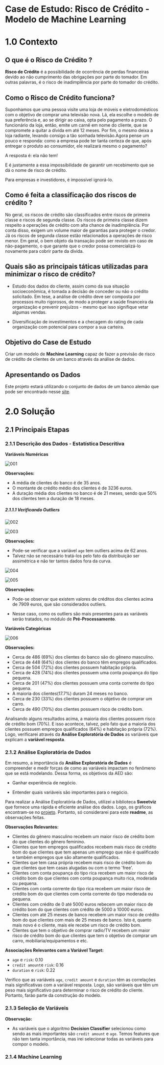 # Case de Estudo: Risco de Crédito - Modelo de Machine Learning

# 1.0 Contexto

<h2> O que é o Risco de Crédito ? </h2>

**Risco de Crédito** é a possibilidade de ocorrência de perdas financeiras devido ao não cumprimento das obrigações por parte do tomador. Em outras palavras, é o risco de inadimplência por parte do tomador do crédito. 


<h2> Como o Risco de Crédito funciona? </h2>

Suponhamos que uma pessoa visite uma loja de móveis e eletrodomésticos com o objetivo de comprar uma televisão nova. Lá, ela escolhe o modelo de sua preferência e, ao se dirigir ao caixa, opta pelo pagamento a prazo. O funcionário da loja, então, emite um carnê em nome do cliente, que se compromete a quitar a dívida em até 12 meses. Por fim, o mesmo deixa a loja radiante, levando consigo a tão sonhada televisão.Agora pense um pouco e responda: como a empresa pode ter tanta certeza de que, após entregar o produto ao consumidor, ele realizará mesmo o pagamento?

A resposta é: ela não tem!

E é justamente a essa impossibilidade de garantir um recebimento que se dá o nome de risco de crédito.

Para empresas e investidores, é impossível ignorá-lo.

<h2> Como é feita a classificação dos riscos de crédito ? </h2>

No geral, os riscos de crédito são classificados entre riscos de primeira classe e riscos de segunda classe. Os riscos de primeira classe dizem respeito a operações de crédito com alta chance de inadimplência. Por conta disso, exigem um volume maior de garantias para proteger o credor. Já os riscos de segunda classe estão relacionados a operações de risco menor. Em geral, o bem objeto da transação pode ser revisto em caso de não-pagamento, o que garante que o credor possa comercializá-lo novamente para cobrir parte da dívida.

<h2> Quais são as principais táticas utilizadas para minimizar o risco de crédito? </h2>

 - Estudo dos dados do cliente, assim como da sua situação socioeconômica, é tomada a decisão de conceder ou não o crédito solicitado. Em tese, a análise de crédito deve ser composta por processos muito rigorosos, de modo a proteger a saúde financeira da organização e prevenir prejuízos - mesmo que isso signifique vetar algumas vendas.

- Diversificação de investimentos e a checagem do rating de cada organização com potencial para compor a sua carteira.

 <h2> Objetivo do Case de Estudo </h2>
    
Criar um modelo de **Machine Learning** capaz de fazer a previsão de risco de crédito de clientes de um banco através da análise de dados. 

<h2> Apresentando os Dados </h2>
    
Este projeto estará utilizando o conjunto de dados de um banco alemão que pode ser encontrado nesse [site](https://www.kaggle.com/kabure/german-credit-data-with-risk).
    
    
# 2.0 Solução

## 2.1 Principais Etapas

### 2.1.1 Descrição dos Dados - Estatística Descritiva

**Variáveis Numéricas**

![001](https://github.com/nickolasdias/risco-de-credito/blob/main/imagens/001.png)

**Observações:**

- A média de clientes do banco é de 35 anos.
- O montante de crédito médio dos clientes é de 3236 euros.
- A duração média dos clientes no banco é de 21 meses, sendo que 50% dos clientes tem a duração de 18 meses.


##### 2.1.1.1 Verificando Outliers

![002](https://github.com/nickolasdias/risco-de-credito/blob/main/imagens/002.png)

![003](https://github.com/nickolasdias/risco-de-credito/blob/main/imagens/003.png)

**Observações:**

- Pode-se verificar que a variável `age` tem outliers acima de 62 anos.
- Talvez não se necessário tratá-los pelo fato da distribuição ser assimétrica e não ter tantos dados fora da curva.

![004](https://github.com/nickolasdias/risco-de-credito/blob/main/imagens/004.png)

![005](https://github.com/nickolasdias/risco-de-credito/blob/main/imagens/005.png)

**Observações:**

- Pode-se observar que existem valores de créditos dos clientes acima de 7909 euros, que são considerados outliers.

- Nesse caso, como os outliers são mais presentes para as variáveis serão tratados, no módulo de **Pré-Processamento**.

**Variáveis Categóricas**

![006](https://github.com/nickolasdias/risco-de-credito/blob/main/imagens/006.png)

**Observações:**

- Cerca de 486 (69%) dos clientes do banco são do gêneno masculino.
- Cerca de 448 (64%) dos clientes do banco têm empregos qualificados.
- Cerca de 504 (72%) dos clientes possuem habitação própria.
- Cerca de 428 (74%) dos clientes possuem uma conta poupança do tipo pequena.
- Cerca de 201 (47%) dos clientes possuem uma conta corrente do tipo pequena. 
- A maioria dos clientes(17.7%) duram 24 meses no banco.
- Cerca de 230 (33%) dos clientes possuem o objetivo de comprar um carro.
- Cerca de 490 (70%) dos clientes possuem risco de crédito bom.

Analisando alguns resultados acima, a maioria dos clientes possuem risco de crédito bom (70%). E isso acontece, talvez, pelo fato que a maioria dos clientes possuem empregos qualificados (64%) e habitação própria (72%). Logo, verificarei através da **Análise Exploratória de Dados** as variáveis que explicam a **variável resposta**.

### 2.1.2 Análise Exploratória de Dados

Em resumo, a importância da **Análise Exploratória de Dados** é compreender e medir forças de como as variáveis impactam no fenômeno que se está modelando. Dessa forma, os objetivos da AED são:

- Ganhar experiência de negócio.

- Entender quais variáveis são importantes para o negócio.

Para realizar a Análise Exploratória de Dados, utilizei a biblioteca **Sweetviz** que fornece uma rápida e eficiente análise dos dados. Logo, os gráficos encontram-se no [projeto](https://github.com/nickolasdias/risco-de-credito/blob/main/notebook/risco_de_credito.ipynb). Portanto, só considerarei para este **readme**, as observações feitas.

**Observações Relevantes:**

- Clientes do gênero masculino recebem um maior risco de crédito bom do que clientes do gênero feminino.
- Clientes que tem empregos qualificados recebem mais risco de crédito bom do que clientes que tem apenas um emprego que não é qualificado e também empregos que são altamente qualificados.
- Clientes que tem casa própria recebem mais risco de crédito bom do que clientes que tem casas alugadas ou com o termo 'free'.
- Clientes com conta poupança do tipo rica recebem um maior risco de crédito bom do que clientes com conta poupança muito rica, moderada ou pequena. 
- Clientes com conta corrente do tipo rica recebem um maior risco de crédito bom do que clientes com conta corrente do tipo moderada ou pequena.
- Clientes com crédito de 0 até 5000 euros rebecem um maior risco de crédito bom do que clientes com crédito de 5000 a 10000 euros.
- Clientes com até 25 meses de banco recebem um maior risco de crédito bom do que clientes com mais de 25 meses de banco. Isto é, quanto mais novo é o cliente, mais ele recebe um risco de crédito bom.
- Clientes que tem o objetivo de comprar radio/TV recebem um maior risco de crédito bom do que clientes que tem o objetivo de comprar um carro, mobiliaria/equipamentos e etc.

**Associações Relevantes com a Variável Target:**
- `age` e `risk`: 0.10
- `credit amount`e `risk`: 0.16
- `duration` e `risk`: 0.22

Verifico que as variáveis `age`, `credit amount` e `duration` têm as correlações mais significativas com a variável resposta. Logo, são variáveis que  têm um peso mais significativo para determinar o risco de crédito do cliente. Portanto, farão parte da construção do modelo.

### 2.1.3 Seleção de Variáveis

**Observação:**

- As variáveis que o algoritmo **Decision Classifier** selecionou como sendo as mais importantes são `credit amount` e `age`. Temos features que não tem tanta importância, mas irei selecionar todas as variáveis para compor o modelo.

### 2.1.4 Machine Learning

